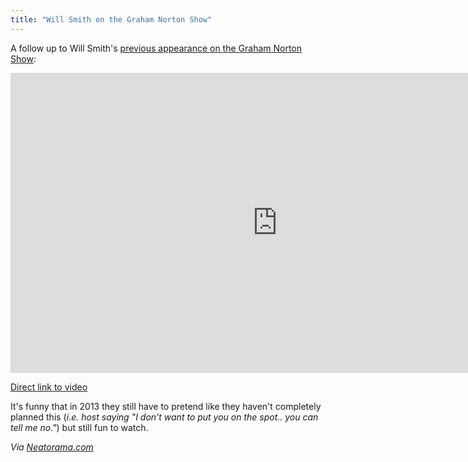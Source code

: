 ```yaml
---
title: "Will Smith on the Graham Norton Show"
---
```

<p>A follow up to Will Smith's <a href="https://chrisenns.com/2012/05/will-smith-raps-the-fresh-prince-of-bel-air-intro/">previous appearance on the Graham Norton Show</a>:</p>
<p><iframe width="853" height="480" src="http://www.youtube.com/embed/zbZct9Ey-CI" frameborder="0" allowfullscreen></iframe></p>
<p><a href="http://youtu.be/zbZct9Ey-CI">Direct link to video</a></p>
<p>It's funny that in 2013 they still have to pretend like they haven't completely planned this (<em>i.e. host saying "I don't want to put you on the spot.. you can tell me no."</em>) but still fun to watch.</p>
<p><em>Via <a href="http://www.neatorama.com/2013/05/25/Will-Smith-on-the-Graham-Norton-Show-2/">Neatorama.com</a></em></p>
